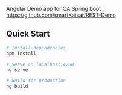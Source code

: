 Angular Demo app for QA Spring boot : https://github.com/smartKaisar/REST-Demo

## Quick Start

```bash
# Install dependencies
npm install

# Serve on localhost:4200
ng serve

# Build for production
ng build
```
